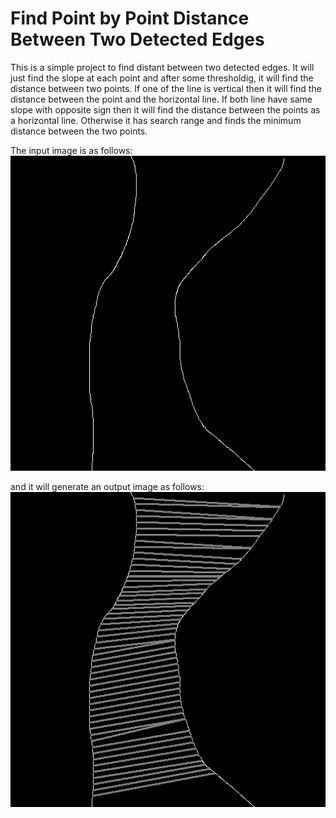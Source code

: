 # Find Point by Point Distance Between Two Detected Edges

This is a simple project to find distant between two detected edges.
It will just find the slope at each point and after some thresholdig, it will find the distance between two points. If one of the line is vertical then it will find the distance between the point and the horizontal line. If both line have same slope with opposite sign
then it will find the distance between the points as a horizontal line. Otherwise it has
search range and finds the minimum distance between the two points.

The input image is as follows:
![Input Image](im04.png)

and it will generate an output image as follows:
![Output Image](im04_lines.png)
